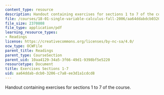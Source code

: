 ```yaml
---
content_type: resource
description: Handout containing exercises for sections 1 to 7 of the course.
file: /courses/18-01-single-variable-calculus-fall-2006/aa64ddabdcb03206c7a8ee3d1a1cdcd8_e_exrcs_scsn_1_7.pdf
file_size: 2370808
file_type: application/pdf
learning_resource_types:
- Readings
license: https://creativecommons.org/licenses/by-nc-sa/4.0/
ocw_type: OCWFile
parent_title: Readings
parent_type: CourseSection
parent_uid: 10aa4129-34a5-3f66-49d1-9398bf5e5220
resourcetype: Document
title: Exercises Sections 1-7
uid: aa64ddab-dcb0-3206-c7a8-ee3d1a1cdcd8
---
```

Handout containing exercises for sections 1 to 7 of the course.
